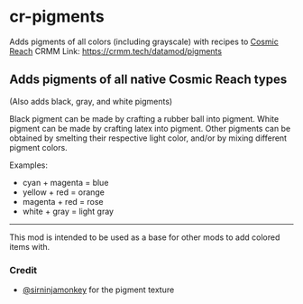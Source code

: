 # cr-pigments
Adds pigments of all colors (including grayscale) with recipes to [Cosmic Reach](https://finalforeach.itch.io/cosmic-reach/)
CRMM Link: https://crmm.tech/datamod/pigments

## Adds pigments of all native Cosmic Reach types
(Also adds black, gray, and white pigments)

Black pigment can be made by crafting a rubber ball into pigment.
White pigment can be made by crafting latex into pigment.
Other pigments can be obtained by smelting their respective light color, and/or by mixing different pigment colors.

Examples:
* cyan + magenta = blue
* yellow + red = orange
* magenta + red = rose
* white + gray = light gray

---
This mod is intended to be used as a base for other mods to add colored items with.

### Credit
* [@sirninjamonkey](https://bsky.app/profile/sirninjamonkey.bsky.social) for the pigment texture
